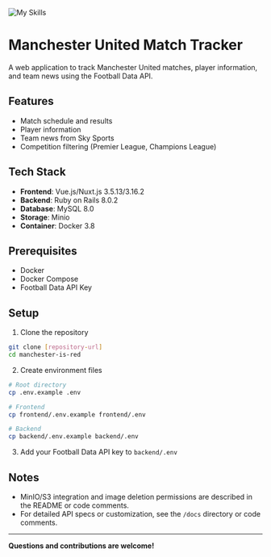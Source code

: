 ![My Skills](https://skillicons.dev/icons?i=docker,ruby,rails,vue,nuxtjs,tailwind,vite,redis,github,mysql&perline=5)



# Manchester United Match Tracker

A web application to track Manchester United matches, player information, and team news using the Football Data API.

## Features

- Match schedule and results
- Player information
- Team news from Sky Sports
- Competition filtering (Premier League, Champions League)

## Tech Stack

- **Frontend**: Vue.js/Nuxt.js 3.5.13/3.16.2
- **Backend**: Ruby on Rails 8.0.2
- **Database**: MySQL 8.0
- **Storage**: Minio 
- **Container**: Docker 3.8

## Prerequisites

- Docker
- Docker Compose
- Football Data API Key

## Setup

1. Clone the repository

```bash
git clone [repository-url]
cd manchester-is-red
```

2. Create environment files

```bash
# Root directory
cp .env.example .env

# Frontend
cp frontend/.env.example frontend/.env

# Backend
cp backend/.env.example backend/.env
```

3. Add your Football Data API key to `backend/.env`

## Notes

- MinIO/S3 integration and image deletion permissions are described in the README or code comments.
- For detailed API specs or customization, see the `/docs` directory or code comments.

---

**Questions and contributions are welcome!**
